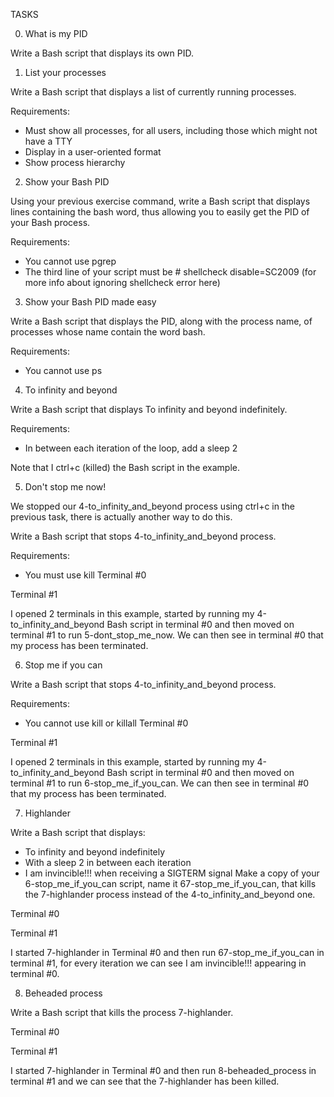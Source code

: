 TASKS

0. What is my PID

Write a Bash script that displays its own PID.


1. List your processes

Write a Bash script that displays a list of currently running processes.

Requirements:

* Must show all processes, for all users, including those which might not have a TTY
* Display in a user-oriented format
* Show process hierarchy


2. Show your Bash PID

Using your previous exercise command, write a Bash script that displays lines containing the bash word, thus allowing you to easily get the PID of your Bash process.

Requirements:

* You cannot use pgrep
* The third line of your script must be # shellcheck disable=SC2009 (for more info about ignoring shellcheck error here)


3. Show your Bash PID made easy

Write a Bash script that displays the PID, along with the process name, of processes whose name contain the word bash.

Requirements:

* You cannot use ps


4. To infinity and beyond

Write a Bash script that displays To infinity and beyond indefinitely.

Requirements:

* In between each iteration of the loop, add a sleep 2

Note that I ctrl+c (killed) the Bash script in the example.


5. Don't stop me now!

We stopped our 4-to_infinity_and_beyond process using ctrl+c in the previous task, there is actually another way to do this.

Write a Bash script that stops 4-to_infinity_and_beyond process.

Requirements:

* You must use kill
Terminal #0

Terminal #1

I opened 2 terminals in this example, started by running my 4-to_infinity_and_beyond Bash script in terminal #0 and then moved on terminal #1 to run 5-dont_stop_me_now. We can then see in terminal #0 that my process has been terminated.


6. Stop me if you can

Write a Bash script that stops 4-to_infinity_and_beyond process.

Requirements:

* You cannot use kill or killall
Terminal #0

Terminal #1

I opened 2 terminals in this example, started by running my 4-to_infinity_and_beyond Bash script in terminal #0 and then moved on terminal #1 to run 6-stop_me_if_you_can. We can then see in terminal #0 that my process has been terminated.


7. Highlander

Write a Bash script that displays:

* To infinity and beyond indefinitely
* With a sleep 2 in between each iteration
* I am invincible!!! when receiving a SIGTERM signal
Make a copy of your 6-stop_me_if_you_can script, name it 67-stop_me_if_you_can, that kills the 7-highlander process instead of the 4-to_infinity_and_beyond one.

Terminal #0

Terminal #1

I started 7-highlander in Terminal #0 and then run 67-stop_me_if_you_can in terminal #1, for every iteration we can see I am invincible!!! appearing in terminal #0.


8. Beheaded process

Write a Bash script that kills the process 7-highlander.

Terminal #0

Terminal #1

I started 7-highlander in Terminal #0 and then run 8-beheaded_process in terminal #1 and we can see that the 7-highlander has been killed.


